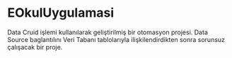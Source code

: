 # EOkulUygulamasi
Data Cruid işlemi kullanılarak geliştirilmiş bir otomasyon projesi. Data Source baglantılını Veri Tabanı tablolarıyla ilişkilendirdikten sonra sorunsuz çalışacak bir proje.
